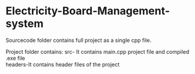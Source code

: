 # Electricity-Board-Management-system

Sourcecode folder contains full project as a single cpp file.

Project folder contains:
	src- It contains main.cpp project file and compiled .exe file	
	headers-It contains header files of the project
